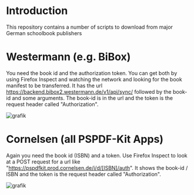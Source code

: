 # Introduction
This repository contains a number of scripts to download from major German schoolbook publishers

# Westermann (e.g. BiBox)
You need the book id and the authorization token.
You can get both by using Firefox Inspect and watching the network and looking for the book manifest to be transferred.
It has the url https://backend.bibox2.westermann.de/v1/api/sync/ followed by the book-id and some arguments.
The book-id is in the url and the token is the request header called "Authorization".

![grafik](https://github.com/user-attachments/assets/6f084f45-7c7c-4ef9-b3c4-d1a590509021)


# Cornelsen (all PSPDF-Kit Apps)
Again you need the book id (ISBN) and a token.
Use Firefox Inspect to look at a POST request for a url like "https://pspdfkit.prod.cornelsen.de/i/d/[ISBN]/auth".
It shows the book-id / ISBN and the token is the request header called "Authorization".

![grafik](https://github.com/user-attachments/assets/b97888e7-f93a-4c4e-80cc-284fc134caac)
